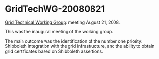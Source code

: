 # GridTechWG-20080821

[Grid Technical Working Group](/wiki/spaces/BeSTGRID/pages/3818228403): meeting August 21, 2008.

This was the inaugural meeting of the working group.

The main outcome was the identification of the number one priority: Shibboleth integration with the grid infrastructure, and the ability to obtain grid certificates based on Shibboleth assertions.
